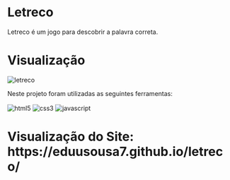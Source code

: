 <h1>Letreco</h1>

Letreco é um jogo para descobrir a palavra correta.

<h1>Visualização</h1>

![letreco](https://user-images.githubusercontent.com/98124493/172233322-2b882aae-116a-4ceb-8491-ef7cf52eee81.png)

Neste projeto foram utilizadas as seguintes ferramentas:


<img align="center" alt="html5" src="https://img.shields.io/badge/HTML5-E34F26?style=for-the-badge&logo=html5&logoColor=white" />

  <img align="center" alt="css3" src="https://img.shields.io/badge/CSS3-1572B6?style=for-the-badge&logo=css3&logoColor=white" />
  
  <img align="center" alt="javascript" src="https://img.shields.io/badge/JavaScript-F7DF1E?style=for-the-badge&logo=javascript&logoColor=black" />
</div>

<h1>Visualização do Site: https://eduusousa7.github.io/letreco/ </h1>
